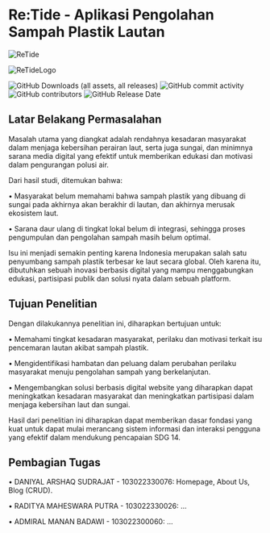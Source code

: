 # Re:Tide - Aplikasi Pengolahan Sampah Plastik Lautan

![ReTide](https://github.com/user-attachments/assets/ff0cf29b-defe-40ea-8c16-e8fac601f1d0)

![ReTideLogo](https://github.com/user-attachments/assets/77271af1-ce0d-431f-a7af-c66e0a163d45)

![GitHub Downloads (all assets, all releases)](https://img.shields.io/github/downloads/Archaniels/ReTide-Webpage/total?style=for-the-badge) ![GitHub commit activity](https://img.shields.io/github/commit-activity/w/Archaniels/ReTide-Webpage?style=for-the-badge) ![GitHub contributors](https://img.shields.io/github/contributors/Archaniels/ReTide-Webpage?style=for-the-badge) ![GitHub Release Date](https://img.shields.io/github/release-date/Archaniels/ReTide-Webpage?style=for-the-badge)

## Latar Belakang Permasalahan
Masalah utama yang diangkat adalah rendahnya kesadaran masyarakat dalam menjaga kebersihan perairan laut, serta juga sungai, dan minimnya sarana media digital yang efektif untuk memberikan edukasi dan motivasi dalam pengurangan polusi air.

Dari hasil studi, ditemukan bahwa:

  • Masyarakat belum memahami bahwa sampah plastik yang dibuang di sungai pada akhirnya akan berakhir di lautan, dan akhirnya merusak ekosistem laut.

  • Sarana daur ulang di tingkat lokal belum di integrasi, sehingga proses pengumpulan dan pengolahan sampah masih belum optimal.

Isu ini menjadi semakin penting karena Indonesia merupakan salah satu penyumbang sampah plastik terbesar ke laut secara global. Oleh karena itu, dibutuhkan sebuah inovasi berbasis digital yang mampu menggabungkan edukasi, partisipasi publik dan solusi nyata dalam sebuah platform.

## Tujuan Penelitian

Dengan dilakukannya penelitian ini, diharapkan bertujuan untuk:

  • Memahami tingkat kesadaran masyarakat, perilaku dan motivasi terkait isu pencemaran lautan akibat sampah plastik.

  • Mengidentifikasi hambatan dan peluang dalam perubahan perilaku masyarakat menuju pengolahan sampah yang berkelanjutan.

  • Mengembangkan solusi berbasis digital website yang diharapkan dapat meningkatkan kesadaran masyarakat dan meningkatkan partisipasi dalam menjaga kebersihan laut dan sungai.

Hasil dari penelitian ini diharapkan dapat memberikan dasar fondasi yang kuat untuk dapat mulai merancang sistem informasi dan interaksi pengguna yang efektif dalam mendukung pencapaian SDG 14.

## Pembagian Tugas

• DANIYAL ARSHAQ SUDRAJAT - 103022330076: Homepage, About Us, Blog (CRUD).

• RADITYA MAHESWARA PUTRA - 103022330026: ...

• ADMIRAL MANAN BADAWI - 103022300060: ...
